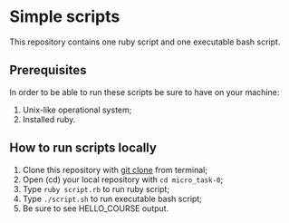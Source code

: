 # Simple scripts

This repository contains one ruby script and one executable bash script.

## Prerequisites

In order to be able to run these scripts be sure to have on your machine:
1. Unix-like operational system;
2. Installed ruby.

## How to run scripts locally

1. Clone this repository with [git clone](https://github.com/git-guides/git-clone) from terminal;
2. Open (cd) your local repository with `cd micro_task-0`;
3. Type `ruby script.rb` to run ruby script;
4. Type `./script.sh` to run executable bash script;
5. Be sure to see HELLO_COURSE output.